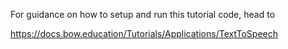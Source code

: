 For guidance on how to setup and run this tutorial code, head to

https://docs.bow.education/Tutorials/Applications/TextToSpeech

